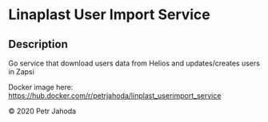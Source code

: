 # Linaplast User Import Service


## Description
Go service that download users data from Helios and updates/creates users in Zapsi

Docker image here: https://hub.docker.com/r/petrjahoda/linplast_userimport_service

© 2020 Petr Jahoda
